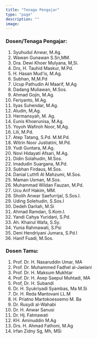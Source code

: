 ```yaml
---
title: "Tenaga Pengajar"
type: "page"
description: ""
image:  
---
```

### Dosen/Tenaga Pengajar:
1. Syuhudul Anwar, M.Ag.
2. Wawan Gunawan S.Sn,MM.
3. Dra. Dewi Khoer Mulyana, M,Si.
4. Drs, H. Tauhid Maskur, M.Pd.
5. H. Hasan Mud'is, M.Ag.
6. Subhan, M,M.Pd
7. Ucup Pathudin Al Maarif, M.Ag
8. Dadang Muliawan, M.Sos.
9. Ahmad Gojin, M.Ag.
10. Feriyanto, M.Ag.
11. Ilyas Suhendar, M.Ag.
12. Aludin, M,Ag.
13. Hermansyah, M. Ag.
14. Eunis Khoerunisa, M.Ag.
15. Yoyoh Wafiroh Noor, M,Ag.
16. Lili, M.Pd.
17. Atep Tatang, S.Pd. M.M.Pd.
18. Witrin Noor Justiatini, M.Pd.
19. Yudi Guntara, M.Ag.
20. Novi Hidayati Afsari, M.Ag.
21. Didin Solahudin, M.Sos.
22. Imadudin Suargana, M.Pd.
23. Subhan Firdaus, M.Sos.
24. Danial Luthfi Al Mahzumi, M.Sos.
25. Maman Usman, M.Sos.
26. Muhammad Wildan Fauzan, M.Pd.
27. Ucu Arif Hakim, MM.
28. Sholih Anwar Saefurrijal, S.Sos.I.
29. Uding Solehudin, S.Sos.I
30. Dedeh Darliah, M.Si
31. Ahmad Ramdan, S.Kom.I.
32. Yandi Cahya Yuridani, S.Pd.
33. Ah. Khairul Wafa, S.Sy.
34. Yunia Rahmawati, S.Psi
35. Deni Hendriyani Jumara, S.Pd.I
36. Hanif Fuadi, M.Sos.

### Dosen Tamu:
1. Prof. Dr. H. Nasaruddin Umar, MA
2. Prof. Dr. Muhammed Fadhel al-Jaelani
3. Prof. Dr. H. Maksum Mukhtar
4. Prof. Dr. H. Asep Saepul Muhtadi, MA
5. Prof, Dr. H. Subandi
6. Dr. H. Syukriyadi Syambas, Ma M.Si
7. Dr. H. Reda Mantovani LL.M
8. H. Priatno Martokoesoemo M. Ba
9. Dr. Rusydi al-Wahabi
10. Dr. H. Anwar Sanusi
11. Dr. Hj. Fatmawati
12. KH. Aminuddin M.Ag
13. Drs. H. Ahmad Fathoni, M.Ag
14. Irfan Zidny Sg, Mh, MSi